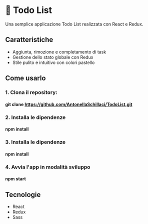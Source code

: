 # 📝 Todo List 

Una semplice applicazione Todo List realizzata con React e Redux.

## Caratteristiche

- Aggiunta, rimozione e completamento di task
- Gestione dello stato globale con Redux
- Stile pulito e intuitivo con colori pastello

## Come usarlo

### 1. Clona il repository:
#### git clone https://github.com/AntonellaSchillaci/TodoList.git

### 2. Installa le dipendenze
#### npm install

### 3. Installa le dipendenze
#### npm install

### 4. Avvia l'app in modalità sviluppo
#### npm start

## Tecnologie
 - React
 - Redux
 - Sass

